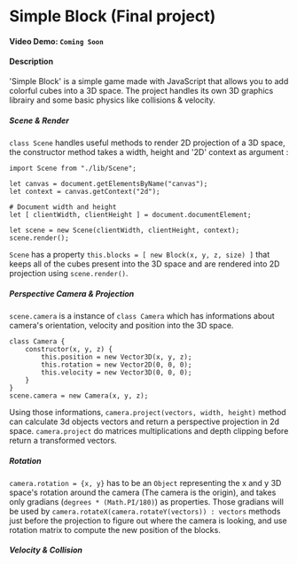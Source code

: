 # Simple Block (Final project)
#### Video Demo: `Coming Soon`
#### Description
'Simple Block' is a simple game made with JavaScript that allows you to add colorful cubes into a 3D space.
The project handles its own 3D graphics librairy and some basic physics like collisions & velocity.

##### Scene & Render
`class Scene` handles useful methods to render 2D projection of a 3D space, the constructor method takes a width, height and '2D' context as argument :

```
import Scene from "./lib/Scene";

let canvas = document.getElementsByName("canvas");
let context = canvas.getContext("2d");

# Document width and height
let [ clientWidth, clientHeight ] = document.documentElement;

let scene = new Scene(clientWidth, clientHeight, context);
scene.render();
```

`Scene` has a property `this.blocks = [ new Block(x, y, z, size) ]` that keeps all of the cubes present into the 3D space and are rendered into 2D projection using `scene.render()`.

##### Perspective Camera & Projection
`scene.camera` is a instance of `class Camera` which has informations about camera's orientation, velocity and position into the 3D space.
```
class Camera {
    constructor(x, y, z) {
        this.position = new Vector3D(x, y, z);
        this.rotation = new Vector2D(0, 0, 0);
        this.velocity = new Vector3D(0, 0, 0);
    }
}
scene.camera = new Camera(x, y, z);
```
Using those informations, `camera.project(vectors, width, height)` method can calculate 3d objects vectors and return a perspective projection in 2d space.
`camera.project` do matrices multiplications and depth clipping before return a transformed vectors.

##### Rotation
`camera.rotation = {x, y}` has to be an `Object` representing the x and y 3D space's rotation around the camera (The camera is the origin), and takes only gradians (`degrees * (Math.PI/180)`) as properties.
Those gradians will be used by `camera.rotateX(camera.rotateY(vectors)) : vectors` methods just before the projection to figure out where the camera is looking, and use rotation matrix to compute the new position of the blocks.

##### Velocity & Collision 


